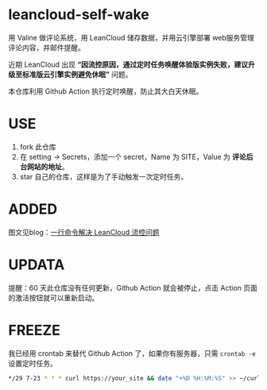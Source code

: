 # leancloud-self-wake

用 Valine 做评论系统，用 LeanCloud 储存数据，并用云引擎部署 web服务管理评论内容，并邮件提醒。

近期 LeanCloud 出现 **“因流控原因，通过定时任务唤醒体验版实例失败，建议升级至标准版云引擎实例避免休眠”**  问题。

本仓库利用 Github Action 执行定时唤醒，防止其大白天休眠。


# USE

1. fork 此仓库
2. 在 setting -> Secrets，添加一个 secret，Name 为 SITE，Value 为 **评论后台网站的地址**。
3. star 自己的仓库，这样是为了手动触发一次定时任务。



# ADDED

图文见blog：[一行命令解决 LeanCloud 流控问题](https://www.aimtao.net/slef-wake-leancloud/)


# UPDATA

提醒：60 天此仓库没有任何更新，Github Action 就会被停止，点击 Action 页面的激活按钮就可以重新启动。


# FREEZE
我已经用 crontab 来替代 Github Action 了，如果你有服务器，只需 `crontab -e` 设置定时任务。
```sh
*/29 7-23 * * * curl https://your_site && date "+%D %H:%M:%S" >> ~/curl_log
```
